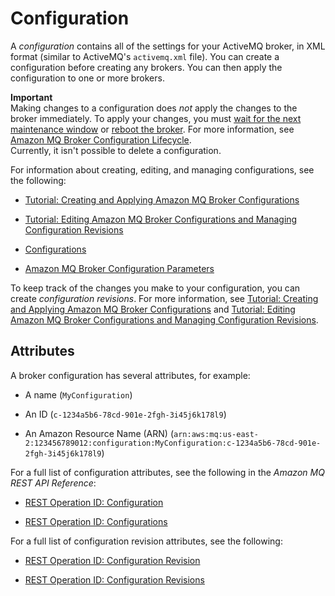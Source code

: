 # Configuration<a name="configuration"></a>

A *configuration* contains all of the settings for your ActiveMQ broker, in XML format \(similar to ActiveMQ's `activemq.xml` file\)\. You can create a configuration before creating any brokers\. You can then apply the configuration to one or more brokers\.

**Important**  
Making changes to a configuration does *not* apply the changes to the broker immediately\. To apply your changes, you must [wait for the next maintenance window](amazon-mq-editing-managing-configurations.md#apply-configuration-revision-editing-console) or [reboot the broker](amazon-mq-rebooting-broker.md)\. For more information, see [Amazon MQ Broker Configuration Lifecycle](amazon-mq-broker-configuration-lifecycle.md)\.  
Currently, it isn't possible to delete a configuration\.

For information about creating, editing, and managing configurations, see the following:

+ [Tutorial: Creating and Applying Amazon MQ Broker Configurations](amazon-mq-creating-applying-configurations.md)

+ [Tutorial: Editing Amazon MQ Broker Configurations and Managing Configuration Revisions](amazon-mq-editing-managing-configurations.md)

+ [Configurations](amazon-mq-limits.md#configuration-limits)

+ [Amazon MQ Broker Configuration Parameters](amazon-mq-broker-configuration-parameters.md)

To keep track of the changes you make to your configuration, you can create *configuration revisions*\. For more information, see [Tutorial: Creating and Applying Amazon MQ Broker Configurations](amazon-mq-creating-applying-configurations.md) and [Tutorial: Editing Amazon MQ Broker Configurations and Managing Configuration Revisions](amazon-mq-editing-managing-configurations.md)\.

## Attributes<a name="configuration-attributes"></a>

A broker configuration has several attributes, for example:

+ A name \(`MyConfiguration`\)

+ An ID \(`c-1234a5b6-78cd-901e-2fgh-3i45j6k178l9`\)

+ An Amazon Resource Name \(ARN\) \(`arn:aws:mq:us-east-2:123456789012:configuration:MyConfiguration:c-1234a5b6-78cd-901e-2fgh-3i45j6k178l9`\)

For a full list of configuration attributes, see the following in the *Amazon MQ REST API Reference*:

+ [REST Operation ID: Configuration](http://docs.aws.amazon.com/amazon-mq/latest/api-reference/rest-api-configuration.html)

+ [REST Operation ID: Configurations](http://docs.aws.amazon.com/amazon-mq/latest/api-reference/rest-api-configurations.html)

For a full list of configuration revision attributes, see the following:

+ [REST Operation ID: Configuration Revision](http://docs.aws.amazon.com/amazon-mq/latest/api-reference/rest-api-configuration-revision.html)

+ [REST Operation ID: Configuration Revisions](http://docs.aws.amazon.com/amazon-mq/latest/api-reference/rest-api-configuration-revisions.html)